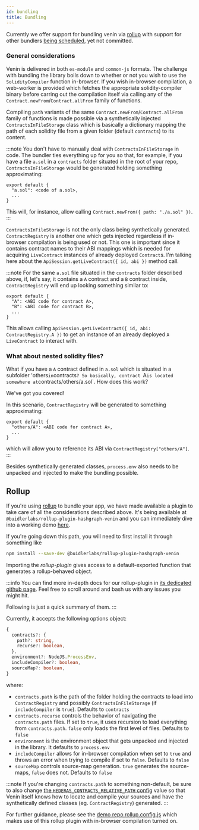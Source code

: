 ```yaml
---
id: bundling
title: Bundling
---
```


Currently we offer support for bundling venin via [rollup](https://rollupjs.org/) with support for other bundlers [being scheduled](https://github.com/buidler-labs/hashgraph-venin-js/issues/26), yet not committed.

### General considerations

Venin is delivered in both `es-module` and `common-js` formats. The challenge with bundling the library boils down to whether or not you wish to use the `SolidityCompiler` function in-browser. If you wish in-browser compilation, a web-worker is provided which fetches the appropriate solidity-compiler binary before carring out the compilation itself via calling any of the `Contract.newFrom`/`Contract.allFrom` family of functions.

Compiling `path` variants of the same `Contract.newFrom`/`Contract.allFrom` family of functions is made possible via a synthetically injected `ContractsInFileStorage` class which is basically a dictionary mapping the path of each solidity file from a given folder (default `contracts`) to its content.

:::note
You don't have to manually deal with `ContractsInFileStorage` in code. The bundler ties everything up for you so that, for example, if you have a file `a.sol` in a `contracts` folder situated in the root of your repo, `ContractsInFileStorage` would be generated holding something approximating:

```
export default {
  "a.sol": <code of a.sol>,
  ...
}
```

This will, for instance, allow calling `Contract.newFrom({ path: "./a.sol" })`.
:::

`ContractsInFileStorage` is not the only class being synthetically generated. `ContractRegistry` is another one which gets injected regardless if in-browser compilation is being used or not. This one is important since it contains contract names to their ABI mappings which is needed for acquiring `LiveContract` instances of already deployed `Contract`s. I'm talking here about the `ApiSession.getLiveContract({ id, abi })` method call.

:::note
For the same `a.sol` file situated in the `contracts` folder described above, if, let's say, it contains a `A` contract and a `B` contract inside, `ContractRegistry` will end up looking something similar to:

```
export default {
  "A": <ABI code for contract A>,
  "B": <ABI code for contract B>,
  ...
}
```

This allows calling `ApiSession.getLiveContract({ id, abi: ContractRegistry.A })` to get an instance of an already deployed `A` `LiveContract` to interact with.

### What about nested solidity files?

What if you have a `A` contract defined in `a.sol` which is situated in a subfolder 'others`in`contracts`? So basically, contract `A`is located somewhere at`contracts/others/a.sol`. How does this work?

We've got you covered!

In this scenario, `ContractRegistry` will be generated to something approximating:

```
export default {
  "others/A": <ABI code for contract A>,
  ...
}
```

which will allow you to reference its ABI via `ContractRegistry["others/A"]`.
:::

Besides synthetically generated classes, `process.env` also needs to be unpacked and injected to make the bundling possible.

## Rollup

If you're using [rollup](https://rollupjs.org/) to bundle your app, we have made available a plugin to take care of all the considerations described above. It's being available at `@buidlerlabs/rollup-plugin-hashgraph-venin` and you can immediately dive into a working demo [here](https://github.com/buidler-labs/hsj-rollup-demo).

If you're going down this path, you will need to first install it through something like

```bash npm2yarn
npm install --save-dev @buidlerlabs/rollup-plugin-hashgraph-venin
```

Importing the _rollup-plugin_ gives access to a default-exported function that generates a rollup-behaved object.

:::info
You can find more in-depth docs for our rollup-plugin in [its dedicated github page](https://github.com/buidler-labs/hashgraph-venin-rollup). Feel free to scroll around and bash us with any issues you might hit.

Following is just a quick summary of them.
:::

Currently, it accepts the following options object:

```ts
{
  contracts?: {
    path?: string,
    recurse?: boolean,
  },
  environment?: NodeJS.ProcessEnv,
  includeCompiler?: boolean,
  sourceMap?: boolean,
}
```

where:

- `contracts.path` is the path of the folder holding the contracts to load into `ContractRegistry` and possibly `ContractsInFileStorage` (if `includeCompiler` is `true`). Defaults to `contracts`
- `contracts.recurse` controls the behavior of navigating the `contracts.path` files. If set to `true`, it uses recursion to load everything from `contracts.path`. `false` only loads the first level of files. Defaults to `false`
- `environment` is the environment object that gets unpacked and injected in the library. It defaults to `process.env`
- `includeCompiler` allows for in-browser compilation when set to `true` and throws an error when trying to compile if set to `false`. Defaults to `false`
- `sourceMap` controls source-map generation. `true` generates the source-maps, `false` does not. Defaults to `false`

:::note
If you're changing `contracts.path` to something non-default, be sure to also change [the `HEDERAS_CONTRACTS_RELATIVE_PATH` config](../configuration.md) value so that Venin itself knows how to locate and compile your sources and have the synthetically defined classes (eg. `ContractRegistry`) generated.
:::

For further guidance, please see the [demo repo rollup.config.js](https://github.com/buidler-labs/hsj-rollup-demo/blob/main/rollup.config.js) which makes use of this rollup plugin with in-browser compilation turned on.
